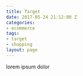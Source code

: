 ```yaml
---
title: Target
date: 2017-05-24 21:12:00 Z
categories:
- ecommerce
tags:
- target
- shopping
layout: page
---
```


lorem ipsum dolor